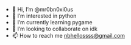 - 👋 Hi, I’m @mr0bn0xi0us
- 👀 I’m interested in python
- 🌱 I’m currently learning pygame
- 💞️ I’m looking to collaborate on idk
- 📫 How to reach me nbhellossss@gmail.com

<!---
mr0bn0xi0us/mr0bn0xi0us is a ✨ special ✨ repository because its `README.md` (this file) appears on your GitHub profile.
You can click the Preview link to take a look at your changes.
--->
